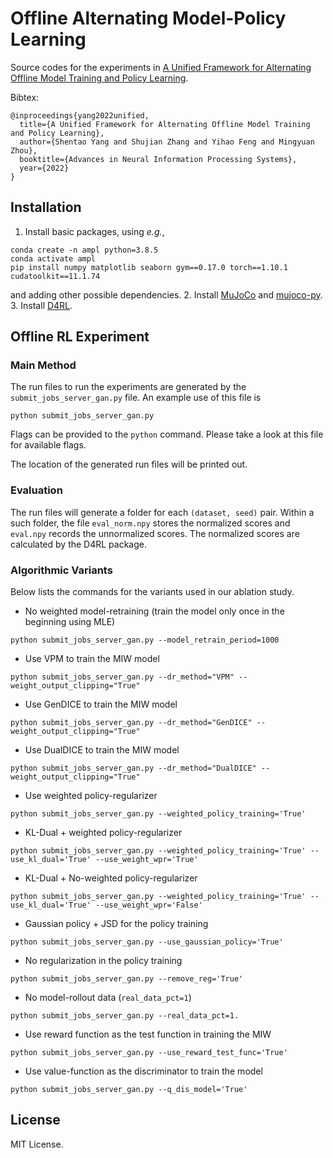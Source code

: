 # Offline Alternating Model-Policy Learning
Source codes for the experiments in [A Unified Framework for Alternating Offline Model Training and Policy Learning]( ).

Bibtex:
```angular2html
@inproceedings{yang2022unified,
  title={A Unified Framework for Alternating Offline Model Training and Policy Learning},
  author={Shentao Yang and Shujian Zhang and Yihao Feng and Mingyuan Zhou},
  booktitle={Advances in Neural Information Processing Systems},
  year={2022}
}
```

## Installation
1. Install basic packages, using *e.g.*,
```angular2html
conda create -n ampl python=3.8.5
conda activate ampl
pip install numpy matplotlib seaborn gym==0.17.0 torch==1.10.1 cudatoolkit==11.1.74
```
and adding other possible dependencies.
2. Install [MuJoCo](http://www.mujoco.org/) and [mujoco-py](https://github.com/openai/mujoco-py).
3. Install [D4RL](https://github.com/rail-berkeley/d4rl).

## Offline RL Experiment

### Main Method
The run files to run the experiments are generated by the `submit_jobs_server_gan.py` file.
An example use of this file is 
```angular2html
python submit_jobs_server_gan.py
```
Flags can be provided to the `python` command.
Please take a look at this file for available flags.

The location of the generated run files will be printed out.

### Evaluation
The run files will generate a folder for each `(dataset, seed)` pair. 
Within a such folder, the file `eval_norm.npy` stores the normalized scores and `eval.npy` records the unnormalized scores. 
The normalized scores are calculated by the D4RL package.

### Algorithmic Variants
Below lists the commands for the variants used in our ablation study.

* No weighted model-retraining (train the model only once in the beginning using MLE)
```angular2html
python submit_jobs_server_gan.py --model_retrain_period=1000
```
* Use VPM to train the MIW model
```angular2html
python submit_jobs_server_gan.py --dr_method="VPM" --weight_output_clipping="True"
```
* Use GenDICE to train the MIW model
```angular2html
python submit_jobs_server_gan.py --dr_method="GenDICE" --weight_output_clipping="True"
```
* Use DualDICE to train the MIW model
```angular2html
python submit_jobs_server_gan.py --dr_method="DualDICE" --weight_output_clipping="True"
```
* Use weighted policy-regularizer
```angular2html
python submit_jobs_server_gan.py --weighted_policy_training='True'
```
* KL-Dual + weighted policy-regularizer
```angular2html
python submit_jobs_server_gan.py --weighted_policy_training='True' --use_kl_dual='True' --use_weight_wpr='True'
```
* KL-Dual + No-weighted policy-regularizer
```angular2html
python submit_jobs_server_gan.py --weighted_policy_training='True' --use_kl_dual='True' --use_weight_wpr='False'
```
* Gaussian policy + JSD for the policy training
```angular2html
python submit_jobs_server_gan.py --use_gaussian_policy='True'
```
* No regularization in the policy training
```angular2html
python submit_jobs_server_gan.py --remove_reg='True'
```
* No model-rollout data (`real_data_pct=1`)
```angular2html
python submit_jobs_server_gan.py --real_data_pct=1.
```
* Use reward function as the test function in training the MIW
```angular2html
python submit_jobs_server_gan.py --use_reward_test_func='True'
```
* Use value-function as the discriminator to train the model
```angular2html
python submit_jobs_server_gan.py --q_dis_model='True'
```

## License
MIT License.


